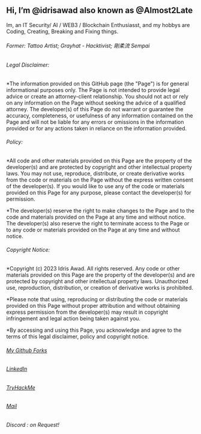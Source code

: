 ## Hi, I’m @idrisawad also known as @Almost2Late

Im, an IT Security/ AI / WEB3 / Blockchain Enthusiasst, and my hobbys are Coding, Creating, Breaking and Fixing things. 

###### Former: Tattoo Artist; Grayhat - Hacktivist; 剛柔流 Sempai

###### Legal Disclaimer:

*The information provided on this GitHub page (the "Page") is for general informational purposes only. The Page is not intended to provide legal advice or create an attorney-client relationship. You should not act or rely on any information on the Page without seeking the advice of a qualified attorney. The developer(s) of this Page do not warrant or guarantee the accuracy, completeness, or usefulness of any information contained on the Page and will not be liable for any errors or omissions in the information provided or for any actions taken in reliance on the information provided.

###### Policy:

*All code and other materials provided on this Page are the property of the developer(s) and are protected by copyright and other intellectual property laws. You may not use, reproduce, distribute, or create derivative works from the code or materials on the Page without the express written consent of the developer(s). If you would like to use any of the code or materials provided on this Page for any purpose, please contact the developer(s) for permission.

*The developer(s) reserve the right to make changes to the Page and to the code and materials provided on the Page at any time and without notice. The developer(s) also reserve the right to terminate access to the Page or to any code or materials provided on the Page at any time and without notice.

###### Copyright Notice:

*Copyright (c) 2023 Idris Awad. All rights reserved. Any code or other materials provided on this Page are the property of the developer(s) and are protected by copyright and other intellectual property laws. Unauthorized use, reproduction, distribution, or creation of derivative works is prohibited.

*Please note that using, reproducing or distributing the code or materials provided on this Page without proper attribution and without obtaining express permission from the developer(s) may result in copyright infringement and legal action being taken against you.

*By accessing and using this Page, you acknowledge and agree to the terms of this legal disclaimer, policy and copyright notice.

###### [My Github Forks](https://github.com/almost2late)
###### [LinkedIn](https://www.linkedin.com/in/idrisawad1338)
###### [TryHackMe](https://tryhackme.com/p/AlmostTooLate)
###### [Mail](mailto:idris-awad@outlook.com)
###### Discord : on Request!
